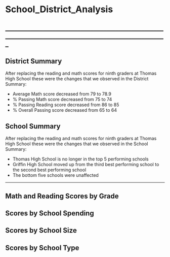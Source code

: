 # School_District_Analysis

## _____________________________________________________________________________________________________ ##

## District Summary ##
After replacing the reading and math scores for ninth graders at Thomas High School 
these were the changes that we observed in the District Summary:
* Average Math score decreased from 79 to 78.9
* % Passing Math score decreased from 75 to 74
* % Passing Reading score decreased from 86 to 85
* % Overall Passing score decreased from 65 to 64


## School Summary ##
After replacing the reading and math scores for ninth graders at Thomas High School
these were the changes that we observed in the School Summary:
* Thomas High School is no longer in the top 5 performing schools
* Griffin High School moved up from the third best performing school to the second best performing school
* The bottom five schools were unaffected

__________________________________________________________________________________________________________________
## Math and Reading Scores by Grade ##



## Scores by School Spending ##



## Scores by School Size ##



## Scores by School Type ##
